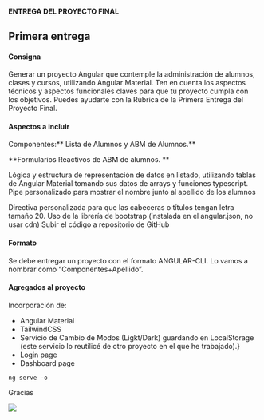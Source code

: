 
#### ENTREGA DEL PROYECTO FINAL

## Primera entrega

#### Consigna

Generar un proyecto Angular que contemple la administración de alumnos, clases y cursos, utilizando Angular Material. Ten en cuenta los aspectos técnicos y aspectos funcionales claves para que tu proyecto cumpla con los objetivos. Puedes ayudarte con la Rúbrica de la Primera Entrega del Proyecto Final.


 #### Aspectos a incluir

Componentes:** Lista de Alumnos y ABM de Alumnos.**

**Formularios Reactivos de ABM de alumnos.
**

Lógica y estructura de representación de datos en listado, utilizando tablas de Angular Material tomando sus datos de arrays y funciones typescript.
Pipe personalizado para mostrar el nombre junto al apellido de los alumnos

Directiva personalizada para que las cabeceras o títulos tengan letra tamaño 20.
Uso de la librería de bootstrap (instalada en el angular.json, no usar cdn)
Subir el código a repositorio de GitHub


#### Formato
Se debe entregar un proyecto con el formato ANGULAR-CLI. Lo vamos a nombrar como  “Componentes+Apellido”.

#### Agregados al proyecto
Incorporación de:
- Angular Material
- TailwindCSS 
- Servicio de Cambio de Modos (Ligkt/Dark) guardando en LocalStorage (este servicio lo reutilicé de otro proyecto en el que he trabajado).}
- Login page
 - Dashboard page

```
ng serve -o
```

Gracias

![](https://github.com/martin-daguerre-pyxis/Curso-Angular_Martin-Daguerre/blob/actividad-practica/2da-actividad/proyecto-final/Captura%20de%20pantalla.png?raw=true)